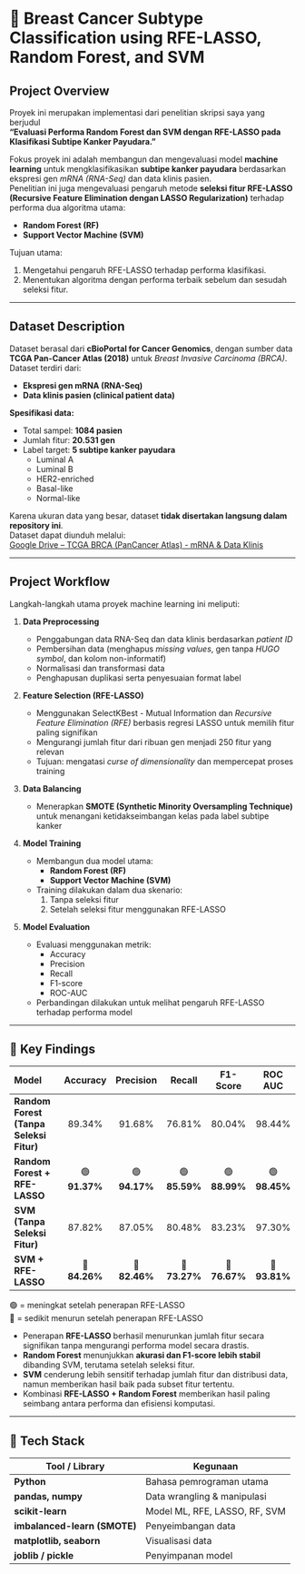 # 🧬 Breast Cancer Subtype Classification using RFE-LASSO, Random Forest, and SVM

## Project Overview
Proyek ini merupakan implementasi dari penelitian skripsi saya yang berjudul  
**“Evaluasi Performa Random Forest dan SVM dengan RFE-LASSO pada Klasifikasi Subtipe Kanker Payudara.”**

Fokus proyek ini adalah membangun dan mengevaluasi model **machine learning** untuk mengklasifikasikan **subtipe kanker payudara** berdasarkan ekspresi gen *mRNA (RNA-Seq)* dan data klinis pasien.  
Penelitian ini juga mengevaluasi pengaruh metode **seleksi fitur RFE-LASSO (Recursive Feature Elimination dengan LASSO Regularization)** terhadap performa dua algoritma utama:  
- **Random Forest (RF)**  
- **Support Vector Machine (SVM)**

Tujuan utama:
1. Mengetahui pengaruh RFE-LASSO terhadap performa klasifikasi.  
2. Menentukan algoritma dengan performa terbaik sebelum dan sesudah seleksi fitur.

---

## Dataset Description
Dataset berasal dari **cBioPortal for Cancer Genomics**, dengan sumber data **TCGA Pan-Cancer Atlas (2018)** untuk *Breast Invasive Carcinoma (BRCA)*.  
Dataset terdiri dari:
- **Ekspresi gen mRNA (RNA-Seq)**  
- **Data klinis pasien (clinical patient data)**  

**Spesifikasi data:**
- Total sampel: **1084 pasien**
- Jumlah fitur: **20.531 gen**
- Label target: **5 subtipe kanker payudara**
  - Luminal A  
  - Luminal B  
  - HER2-enriched  
  - Basal-like  
  - Normal-like  

Karena ukuran data yang besar, dataset **tidak disertakan langsung dalam repository ini**.  
Dataset dapat diunduh melalui:  
[Google Drive – TCGA BRCA (PanCancer Atlas) - mRNA & Data Klinis](https://drive.google.com/file/d/1LHja4_XqVoHPmHCPJ8EJAtcMMSzKjoTV/view?usp=drive_link)

---

## Project Workflow
Langkah-langkah utama proyek machine learning ini meliputi:
1. **Data Preprocessing**
   - Penggabungan data RNA-Seq dan data klinis berdasarkan *patient ID*  
   - Pembersihan data (menghapus *missing values*, gen tanpa *HUGO symbol*, dan kolom non-informatif)
   - Normalisasi dan transformasi data  
   - Penghapusan duplikasi serta penyesuaian format label

2. **Feature Selection (RFE-LASSO)**
   - Menggunakan SelectKBest - Mutual Information dan *Recursive Feature Elimination (RFE)* berbasis regresi LASSO untuk memilih fitur paling signifikan  
   - Mengurangi jumlah fitur dari ribuan gen menjadi 250 fitur yang relevan  
   - Tujuan: mengatasi *curse of dimensionality* dan mempercepat proses training

3. **Data Balancing**
   - Menerapkan **SMOTE (Synthetic Minority Oversampling Technique)** untuk menangani ketidakseimbangan kelas pada label subtipe kanker  

4. **Model Training**
   - Membangun dua model utama:
     - **Random Forest (RF)**  
     - **Support Vector Machine (SVM)**
   - Training dilakukan dalam dua skenario:
     1. Tanpa seleksi fitur  
     2. Setelah seleksi fitur menggunakan RFE-LASSO  

5. **Model Evaluation**
   - Evaluasi menggunakan metrik:
     - Accuracy  
     - Precision  
     - Recall  
     - F1-score  
     - ROC-AUC  
   - Perbandingan dilakukan untuk melihat pengaruh RFE-LASSO terhadap performa model

---

## 🧠 Key Findings
| Model | Accuracy | Precision | Recall | F1-Score | ROC AUC |
|:---------------------------------------------|:---------:|:-----------:|:--------:|:----------:|:---------:|
| **Random Forest (Tanpa Seleksi Fitur)** | 89.34% | 91.68% | 76.81% | 80.04% | 98.44% |
| **Random Forest + RFE-LASSO** | 🟢 **91.37%** | 🟢 **94.17%** | 🟢 **85.59%** | 🟢 **88.99%** | 🟢 **98.45%** |
| **SVM (Tanpa Seleksi Fitur)** | 87.82% | 87.05% | 80.48% | 83.23% | 97.30% |
| **SVM + RFE-LASSO** | 🔻 **84.26%** | 🔻 **82.46%** | 🔻 **73.27%** | 🔻 **76.67%** | 🔻 **93.81%** |

🟢 = meningkat setelah penerapan RFE-LASSO  
🔻 = sedikit menurun setelah penerapan RFE-LASSO

- Penerapan **RFE-LASSO** berhasil menurunkan jumlah fitur secara signifikan tanpa mengurangi performa model secara drastis.
- **Random Forest** menunjukkan **akurasi dan F1-score lebih stabil** dibanding SVM, terutama setelah seleksi fitur.  
- **SVM** cenderung lebih sensitif terhadap jumlah fitur dan distribusi data, namun memberikan hasil baik pada subset fitur tertentu.  
- Kombinasi **RFE-LASSO + Random Forest** memberikan hasil paling seimbang antara performa dan efisiensi komputasi.  
---

## 🧰 Tech Stack
| Tool / Library | Kegunaan |
|-----------------|-----------|
| **Python** | Bahasa pemrograman utama |
| **pandas, numpy** | Data wrangling & manipulasi |
| **scikit-learn** | Model ML, RFE, LASSO, RF, SVM |
| **imbalanced-learn (SMOTE)** | Penyeimbangan data |
| **matplotlib, seaborn** | Visualisasi data |
| **joblib / pickle** | Penyimpanan model |
